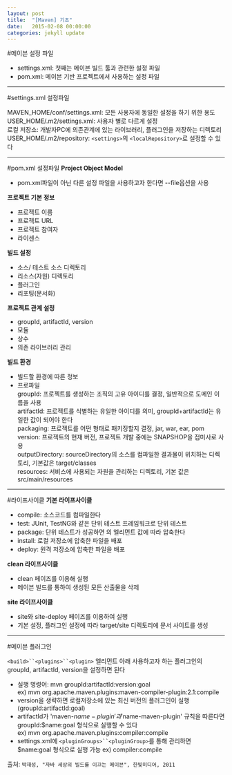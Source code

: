 ```yaml
---
layout: post
title:  "[Maven] 기초"
date:   2015-02-08 00:00:00
categories: jekyll update
---
```


#메이븐 설정 파일
  
- settings.xml: 첫째는 메이븐 빌드 툴과 관련한 설정 파일  
- pom.xml: 메이븐 기반 프로젝트에서 사용하는 설정 파일  
  
---

#settings.xml 설정파일  
  
MAVEN_HOME/conf/settings.xml:  모든 사용자에 동일한 설정을 하기 위한 용도  
USER_HOME/.m2/settings.xml: 사용자 별로 다르게 설정  
로컬 저장소: 개발자PC에 의존관계에 있는 라이브러리, 플러그인을 저장하는 디렉토리  
USER_HOME/.m2/repository: `<settings>`의 `<localRepository>`로 설정할 수 있다   
  

---

#pom.xml 설정파일
**Project Object Model**  
  
- pom.xml파일이 아닌 다른 설정 파일을 사용하고자 한다면 --file옵션을 사용  
  
**프로젝트 기본 정보**  
  
- 프로젝트 이름  
- 프로젝트 URL  
- 프로젝트 참여자  
- 라이센스  
  
**빌드 설정**  
  
- 소스/ 테스트 소스 디렉토리  
- 리소스(자원) 디렉토리  
- 플러그인  
- 리포팅(문서화)  
  
**프로젝트 관계 설정**  
  
- groupId, artifactId, version  
- 모듈  
- 상수  
- 의존 라이브러리 관리  
  
**빌드 환경**  
  
- 빌드할 환경에 따른 정보  
- 프로파일  
    groupId: 프로젝트를 생성하는 조직의 고유 아이디를 결정, 일반적으로 도메인 이름을 사용   
    artifactId:  프로젝트를 식별하는 유일한 아이디를 의미, groupId+artifactId는 유일한 값이 되어야 한다   
    packaging: 프로젝트를 어떤 형태로 패키징할지 결정, jar, war, ear, pom   
    version: 프로젝트의 현재 버전, 프로젝트 개발 중에는 SNAPSHOP을 접미사로 사용  
    outputDirectory: sourceDirectory의 소스를 컴파일한 결과물이 위치하는 디렉토리, 기본값은 target/classes   
    resources: 서비스에 사용되는 자원을 관리하는 디렉토리, 기본 값은  src/main/resources  

---

#라이프사이클
**기본 라이프사이클**  
  
- compile: 소스코드를 컴파일한다  
- test: JUnit, TestNG와 같은 단위 테스트 프레임워크로 단위 테스트  
- package: 단위 테스트가 성공하면 <packaging/>의 엘리먼트 값에 따라 압축한다  
- install: 로컬 저장소에 압축한 파일을 배포  
- deploy: 원격 저장소에 압축한 파일을 배포  
  
**clean 라이프사이클**
  
- clean 페이즈를 이용해 실행  
- 메이븐 빌드를 통하여 생성된 모든 산출물을 삭제  
  
**site 라이프사이클**  
  
- site와 site-deploy 페이즈를 이용하여 실행  
- 기본 설정, 플러그인 설정에 따라 target/site 디렉토리에 문서 사이트를 생성  
  
---  

#메이븐 플러그인  
  
`<build>``<plugins>``<plugin>` 엘리먼트 아래 사용하고자 하는 플러그인의 groupId, artifactId, version을 설정하면 된다  
  
- 실행 명령어: mvn groupId:artifactId:version:goal  
ex)  mvn org.apache.maven.plugins:maven-compiler-plugin:2.1:compile  
- version을 생략하면 로컬저장소에 있는 최신 버전의 플러그인이 실행(groupId:artifactId:goal)  
-  artifactId가 'maven-$name-plugin'과 '$name-maven-plugin' 규칙을 따른다면  
groupId:$name:goal 형식으로 실행할 수 있다  
ex) mvn org.apache.maven.plugins:compiler:compile  
- settings.xml에 `<pluginGroups>``<pluginGroup>`를 통해 관리하면 $name:goal 형식으로 실행 가능 
ex) compiler:compile  

출처: `박재성, "자바 세상의 빌드를 이끄는 메이븐", 한빛미디어, 2011` 
